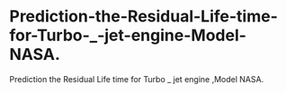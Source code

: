 # Prediction-the-Residual-Life-time-for-Turbo-_-jet-engine-Model-NASA.
Prediction the Residual Life time for Turbo _ jet engine ,Model NASA.
